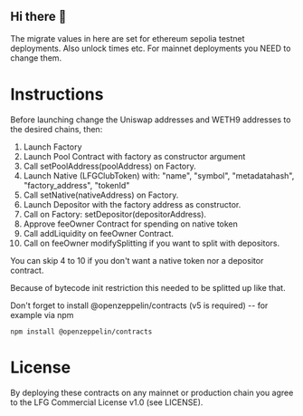 ## Hi there 👋

The migrate values in here are set for ethereum sepolia testnet deployments. Also unlock times etc. For
mainnet deployments you NEED to change them.

# Instructions

Before launching change the Uniswap addresses and WETH9 addresses to the desired chains, then:

1. Launch Factory
2. Launch Pool Contract with factory as constructor argument
3. Call setPoolAddress(poolAddress) on Factory.
4. Launch Native (LFGClubToken) with: "name", "symbol", "metadatahash", "factory_address", "tokenId"
5. Call setNative(nativeAddress) on Factory.
6. Launch Depositor with the factory address as constructor.
7. Call on Factory: setDepositor(depositorAddress).
8. Approve feeOwner Contract for spending on native token
9. Call addLiquidity on feeOwner Contract.
10. Call on feeOwner modifySplitting if you want to split with depositors.

You can skip 4 to 10 if you don't want a native token nor a depositor contract.

Because of bytecode init restriction this needed to be splitted up like that.

Don't forget to install @openzeppelin/contracts (v5 is required) -- for example via npm

```
npm install @openzeppelin/contracts
```

# License

By deploying these contracts on any mainnet or production chain you agree
to the LFG Commercial License v1.0 (see LICENSE).
